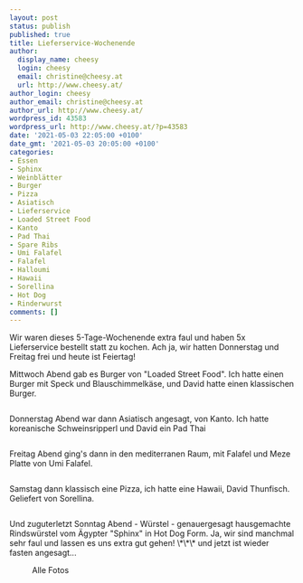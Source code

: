 ```yaml
---
layout: post
status: publish
published: true
title: Lieferservice-Wochenende
author:
  display_name: cheesy
  login: cheesy
  email: christine@cheesy.at
  url: http://www.cheesy.at/
author_login: cheesy
author_email: christine@cheesy.at
author_url: http://www.cheesy.at/
wordpress_id: 43583
wordpress_url: http://www.cheesy.at/?p=43583
date: '2021-05-03 22:05:00 +0100'
date_gmt: '2021-05-03 20:05:00 +0100'
categories:
- Essen
- Sphinx
- Weinblätter
- Burger
- Pizza
- Asiatisch
- Lieferservice
- Loaded Street Food
- Kanto
- Pad Thai
- Spare Ribs
- Umi Falafel
- Falafel
- Halloumi
- Hawaii
- Sorellina
- Hot Dog
- Rinderwurst
comments: []
---
```

<!-- wp:paragraph -->
Wir waren dieses 5-Tage-Wochenende extra faul und haben 5x Lieferservice bestellt statt zu kochen. Ach ja, wir hatten Donnerstag und Freitag frei und heute ist Feiertag!
<!-- /wp:paragraph -->
<!-- wp:paragraph -->
Mittwoch Abend gab es Burger von "Loaded Street Food". Ich hatte einen Burger mit Speck und Blauschimmelkäse, und David hatte einen klassischen Burger.
<!-- /wp:paragraph -->
<!-- wp:image {"id":43574} -->
<figure class="wp-block-image"><img src="{% link _posts/2021-05-03-lieferservice-wochenende/Takeaway-Wochenende-001.jpg %}" alt="" class="wp-image-43574"></figure>
<!-- /wp:image -->
<!-- wp:paragraph -->
Donnerstag Abend war dann Asiatisch angesagt, von Kanto. Ich hatte koreanische Schweinsripperl und David ein Pad Thai
<!-- /wp:paragraph -->
<!-- wp:image {"id":43576} -->
<figure class="wp-block-image"><img src="{% link _posts/2021-05-03-lieferservice-wochenende/Takeaway-Wochenende-003.jpg %}" alt="" class="wp-image-43576"></figure>
<!-- /wp:image -->
<!-- wp:paragraph -->
Freitag Abend ging's dann in den mediterranen Raum, mit Falafel und Meze Platte von Umi Falafel.
<!-- /wp:paragraph -->
<!-- wp:image {"id":43578} -->
<figure class="wp-block-image"><img src="{% link _posts/2021-05-03-lieferservice-wochenende/Takeaway-Wochenende-005.jpg %}" alt="" class="wp-image-43578"></figure>
<!-- /wp:image -->
<!-- wp:paragraph -->
Samstag dann klassisch eine Pizza, ich hatte eine Hawaii, David Thunfisch. Geliefert von Sorellina.
<!-- /wp:paragraph -->
<!-- wp:image {"id":43579} -->
<figure class="wp-block-image"><img src="{% link _posts/2021-05-03-lieferservice-wochenende/Takeaway-Wochenende-006.jpg %}" alt="" class="wp-image-43579"></figure>
<!-- /wp:image -->
<!-- wp:paragraph -->
Und zuguterletzt Sonntag Abend - Würstel - genauergesagt hausgemachte Rindswürstel vom Ägypter "Sphinx" in Hot Dog Form.
<!-- /wp:paragraph -->
<!-- wp:paragraph -->
Ja, wir sind manchmal sehr faul und lassen es uns extra gut gehen! \*\*\* und jetzt ist wieder fasten angesagt...
<!-- /wp:paragraph -->
<!-- wp:image {"id":43580,"linkDestination":"custom"} -->
<figure class="wp-block-image"><a href="http://www.cheesy.at/fotos/leben-in-belfast/2021-2/takeaway-wochenende/"><img src="{% link _posts/2021-05-03-lieferservice-wochenende/Takeaway-Wochenende-007.jpg %}" alt="" class="wp-image-43580"></a><br>
<figcaption>Alle Fotos</figcaption>
</figure>
<!-- /wp:image -->

